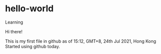 # hello-world
Learning

Hi there!

This is my first file in github as of 15:12, GMT+8, 24th Jul 2021, Hong Kong
Started using github today.
